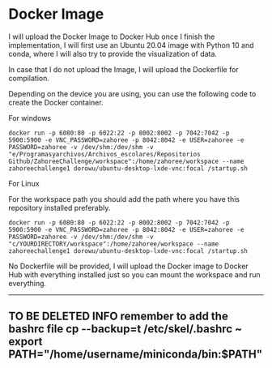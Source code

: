 # Docker Image

I will upload the Docker Image to Docker Hub once I finish the implementation, I will first use an Ubuntu 20.04 image with Python 10 and conda, where I will also try to provide the visualization of data.

In case that I do not upload the Image, I will upload the Dockerfile for compilation.


Depending on the device you are using, you can use the following code to create the Docker container.

For windows

```
docker run -p 6080:80 -p 6022:22 -p 8002:8002 -p 7042:7042 -p 5900:5900 -e VNC_PASSWORD=zahoree -p 8042:8042 -e USER=zahoree -e PASSWORD=zahoree -v /dev/shm:/dev/shm -v "e/Programasyarchivos/Archivos_escolares/Repositorios Github/ZahoreeChallenge/workspace":/home/zahoree/workspace --name zahoreechallenge1 dorowu/ubuntu-desktop-lxde-vnc:focal /startup.sh

```

For Linux

For the workspace path you should add the path where you have this repository installed preferably.
```
docker run -p 6080:80 -p 6022:22 -p 8002:8002 -p 7042:7042 -p 5900:5900 -e VNC_PASSWORD=zahoree -p 8042:8042 -e USER=zahoree -e PASSWORD=zahoree -v /dev/shm:/dev/shm -v "c/YOURDIRECTORY/workspace":/home/zahoree/workspace --name zahoreechallenge1 dorowu/ubuntu-desktop-lxde-vnc:focal /startup.sh
```

No Dockerfile will be provided, I will upload the Docker image to Docker Hub with everything installed just so you can mount the workspace and run everything.


----------
TO BE DELETED INFO
remember to add the bashrc file
cp --backup=t /etc/skel/.bashrc ~
export PATH="/home/username/miniconda/bin:$PATH"
----------
